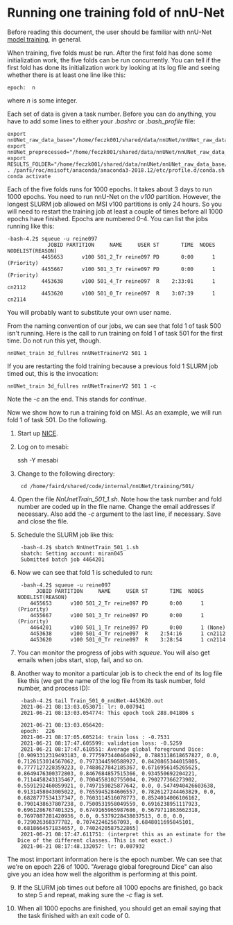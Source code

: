 Running one training fold of nnU-Net
====================================

Before reading this document, the user should be familiar with nnU-Net
[model training](https://github.com/MIC-DKFZ/nnUNet#model-training), in general.

When training, five folds must be run.  After the first fold has done some initialization
work, the five folds can be run concurrently.  You can tell if the first fold has done
its initialization work by looking at its log file and seeing whether there is at least
one line like this:

    epoch:  n

where *n* is some integer.

Each set of data is given a task number.  Before you can do anything,
you have to add some lines to either your *.bashrc* or *.bash_profile* file:

    export nnUNet_raw_data_base="/home/feczk001/shared/data/nnUNet/nnUNet_raw_data_base/"
    export nnUNet_preprocessed="/home/feczk001/shared/data/nnUNet/nnUNet_raw_data_base/nnUNet_preprocessed"
    export RESULTS_FOLDER="/home/feczk001/shared/data/nnUNet/nnUNet_raw_data_base/nnUNet_trained_models"
    . /panfs/roc/msisoft/anaconda/anaconda3-2018.12/etc/profile.d/conda.sh
    conda activate

Each of the five folds runs for 1000 epochs.  It takes about 3 days to run 1000 epochs.
You need to run nnU-Net on the *v100* partition.  However, the longest SLURM job
allowed on MSI v100 partitions is only 24 hours.  So you will need to restart the training job at least
a couple of times before all 1000 epochs have finished.  Epochs are numbered 0&ndash;4.
You can list the jobs running like this:

    -bash-4.2$ squeue -u reine097
                 JOBID PARTITION     NAME     USER ST       TIME  NODES NODELIST(REASON)
               4455653      v100 501_2_Tr reine097 PD       0:00      1 (Priority)
               4455667      v100 501_3_Tr reine097 PD       0:00      1 (Priority)
               4453638      v100 501_4_Tr reine097  R    2:33:01      1 cn2112
               4453620      v100 501_0_Tr reine097  R    3:07:39      1 cn2114

You will probably want to substitute your own user name.

From the naming convention of our jobs, we can see that fold 1 of task 500 isn't running.
Here is the call to run training on fold 1 of task 501 for the first time.  Do not run this yet,
though.

    nnUNet_train 3d_fullres nnUNetTrainerV2 501 1

If you are restarting the fold training because a previous fold 1 SLURM job timed out, this is the
invocation:

    nnUNet_train 3d_fullres nnUNetTrainerV2 501 1 -c

Note the *-c* an the end.  This stands for *continue*.

Now we show how to run a training fold on MSI.  As an example, we will run fold 1 of task 501.
Do the following.

1. Start up [NICE](https://www.msi.umn.edu/support/faq/how-do-i-obtain-graphical-connection-using-nice-system).
2. Log on to mesabi:
   
    
    ssh -Y mesabi
   
3. Change to the following directory:


        cd /home/faird/shared/code/internal/nnUNet/training/501/
   
4. Open the file *NnUnetTrain_501_1.sh*.  Note how the task number and fold number are coded
up in the file name.  Change the email addresses if necessary.  Also add the *-c* argument to the last line, if necessary.  Save and close the file.
   
5. Schedule the SLURM job like this:


        -bash-4.2$ sbatch NnUnetTrain_501_1.sh
        sbatch: Setting account: miran045
        Submitted batch job 4464201

6. Now we can see that fold 1 is scheduled to run:

        -bash-4.2$ squeue -u reine097
             JOBID PARTITION     NAME     USER ST       TIME  NODES NODELIST(REASON)
           4455653      v100 501_2_Tr reine097 PD       0:00      1 (Priority)
           4455667      v100 501_3_Tr reine097 PD       0:00      1 (Priority)
           4464201      v100 501_1_Tr reine097 PD       0:00      1 (None)
           4453638      v100 501_4_Tr reine097  R    2:54:16      1 cn2112
           4453620      v100 501_0_Tr reine097  R    3:28:54      1 cn2114

7. You can monitor the progress of jobs with *squeue*.  You will also get emails when jobs start, stop, fail, and so on.

8. Another way to monitor a particular job is to check the end of its log file like this (we get the name of the log file from its task number, fold number, and process ID):

        -bash-4.2$ tail Train_501_0_nnUNet-4453620.out
        2021-06-21 08:13:03.053071: lr: 0.007941
        2021-06-21 08:13:03.054774: This epoch took 288.041806 s
        
        2021-06-21 08:13:03.056420: 
        epoch:  226
        2021-06-21 08:17:05.605214: train loss : -0.7531
        2021-06-21 08:17:47.605599: validation loss: -0.5259
        2021-06-21 08:17:47.610551: Average global foreground Dice: [0.9093312319493183, 0.7775973440464092, 0.7883118618657827, 0.0, 0.7126153014567062, 0.7973344590588927, 0.8420865344015805, 0.7777127228359223, 0.7488627842185367, 0.6716956145265625, 0.8649476300372803, 0.8467684857515366, 0.934550692204221, 0.7114458243135467, 0.7004558102755004, 0.790277366273902, 0.5591292460859921, 0.7497159825877642, 0.0, 0.5474940426603638, 0.9131458043005022, 0.7655945284606557, 0.7826127244463829, 0.0, 0.6828777534137347, 0.7603114516078773, 0.8524014006106162, 0.7901438637807238, 0.7500531958049559, 0.6916238951117923, 0.6961286767401325, 0.6749165965987686, 0.5679711863662318, 0.7697087281420936, 0.0, 0.5379228438037513, 0.0, 0.0, 0.729026368377782, 0.707422462567093, 0.6848011695845101, 0.6818664571834657, 0.7402420587522865]
        2021-06-21 08:17:47.611751: (interpret this as an estimate for the Dice of the different classes. This is not exact.)
        2021-06-21 08:17:48.132057: lr: 0.007932

The most important information here is the epoch number.  We can see that we're on epoch 226 of 1000.  "Average global foreground Dice" can also give you an idea how well the algorithm is performing at this point.

9. If the SLURM job times out before all 1000 epochs are finished, go back to step 5 and repeat, making sure the *-c* flag is set.

10. When all 1000 epochs are finished, you should get an email saying that the task finished with an exit code of 0.
